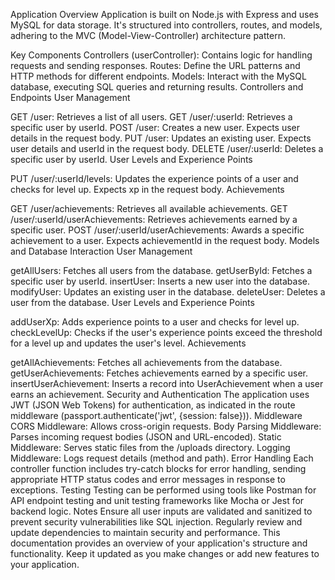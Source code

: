 Application Overview
Application is built on Node.js with Express and uses MySQL for data storage. It's structured into controllers, routes, and models, adhering to the MVC (Model-View-Controller) architecture pattern.

Key Components
Controllers (userController): Contains logic for handling requests and sending responses.
Routes: Define the URL patterns and HTTP methods for different endpoints.
Models: Interact with the MySQL database, executing SQL queries and returning results.
Controllers and Endpoints
User Management

GET /user: Retrieves a list of all users.
GET /user/:userId: Retrieves a specific user by userId.
POST /user: Creates a new user. Expects user details in the request body.
PUT /user: Updates an existing user. Expects user details and userId in the request body.
DELETE /user/:userId: Deletes a specific user by userId.
User Levels and Experience Points

PUT /user/:userId/levels: Updates the experience points of a user and checks for level up. Expects xp in the request body.
Achievements

GET /user/achievements: Retrieves all available achievements.
GET /user/:userId/userAchievements: Retrieves achievements earned by a specific user.
POST /user/:userId/userAchievements: Awards a specific achievement to a user. Expects achievementId in the request body.
Models and Database Interaction
User Management

getAllUsers: Fetches all users from the database.
getUserById: Fetches a specific user by userId.
insertUser: Inserts a new user into the database.
modifyUser: Updates an existing user in the database.
deleteUser: Deletes a user from the database.
User Levels and Experience Points

addUserXp: Adds experience points to a user and checks for level up.
checkLevelUp: Checks if the user's experience points exceed the threshold for a level up and updates the user's level.
Achievements

getAllAchievements: Fetches all achievements from the database.
getUserAchievements: Fetches achievements earned by a specific user.
insertUserAchievement: Inserts a record into UserAchievement when a user earns an achievement.
Security and Authentication
The application uses JWT (JSON Web Tokens) for authentication, as indicated in the route middleware (passport.authenticate('jwt', {session: false})).
Middleware
CORS Middleware: Allows cross-origin requests.
Body Parsing Middleware: Parses incoming request bodies (JSON and URL-encoded).
Static Middleware: Serves static files from the /uploads directory.
Logging Middleware: Logs request details (method and path).
Error Handling
Each controller function includes try-catch blocks for error handling, sending appropriate HTTP status codes and error messages in response to exceptions.
Testing
Testing can be performed using tools like Postman for API endpoint testing and unit testing frameworks like Mocha or Jest for backend logic.
Notes
Ensure all user inputs are validated and sanitized to prevent security vulnerabilities like SQL injection.
Regularly review and update dependencies to maintain security and performance.
This documentation provides an overview of your application's structure and functionality. Keep it updated as you make changes or add new features to your application.





